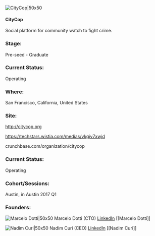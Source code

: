 

![CityCop|50x50](https://apimg.techstars.com/profiles/1666391883060_367194.png)

#### CityCop
Social platform for community watch to fight crime.

### Stage: 
Pre-seed - Graduate 

### Current Status: 
Operating

### Where:
San Francisco, California, United States

### Site:
http://citycop.org

https://techstars.wistia.com/medias/vkgiv7xwjd

crunchbase.com/organization/citycop

### Current Status: 
Operating

### Cohort/Sessions: 
Austin, in Austin 2017 Q1

### Founders: 

![Marcelo Dotti|50x50](https://apimg.techstars.com/connect/images/image_files/586e93e68083207b9600005f/original/Marcelo_Dotti.jpg) Marcelo Dotti (CTO) [LinkedIn](https://linkedin.com/in/marcelodotti) [[Marcelo Dotti]]

![Nadim Curi|50x50](https://apimg.techstars.com/connect/images/image_files/59192f9f9c66a9180d00001d/original/NadimCuri-TS_BW.jpg) Nadim Curi (CEO) [LinkedIn](https://linkedin.com/in/nadimcuri) [[Nadim Curi]]


